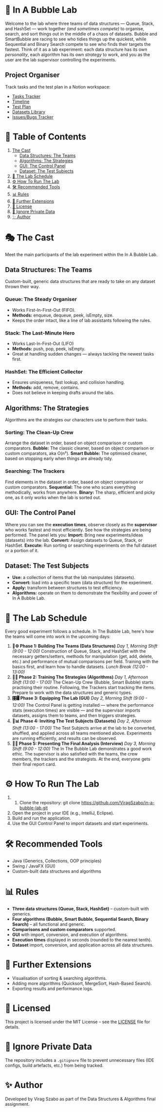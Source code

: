 # 🫧 In A Bubble Lab
Welcome to the lab where three teams of data structures — Queue, Stack, and HashSet — work together _(and sometimes compete)_ to organise, search, and sort things out in the middle of a chaos of datasets. Bubble and SmartBubble are racing to see who tidies things up the quickest, while Sequential and Binary Search compete to see who finds their targets the fastest.
Think of it as a lab experiment: each data structure has its own _personality_, each algorithm has its own _strategy_ to work, and you as the user are the lab supervisor controlling the experiments.

## Project Organiser
Track tasks and the test plan in a Notion workspace:
- [Tasks Tracker](https://www.notion.so/27ee1fdd31ff80c2a94cf8293c73016c?pvs=21)
- [Timeline](https://www.notion.so/Timeline-27ee1fdd31ff80a1a237db5b74cf8f61?pvs=21)
- [Test Plan](https://www.notion.so/Test-Plan-27ee1fdd31ff80af8d62da415b80880a?pvs=21)
- [Datasets Library](https://www.notion.so/Datasets-Library-27ee1fdd31ff803184c0c3e30967a8a5?pvs=21)
- [Issues/Bugs Tracker](https://www.notion.so/Issues-Bugs-Tracker-27ee1fdd31ff800686a2faeda815dd22?pvs=21)

# 🧭 Table of Contents
1. [The Cast](#the-cast)  
   - [Data Structures: The Teams](#data-structures-the-teams)  
   - [Algorithms: The Strategies](#algorithms-the-strategies)  
   - [GUI: The Control Panel](#gui-the-control-panel)  
   - [Dataset: The Test Subjects](#dataset-the-test-subjects)  
2. [🧪 The Lab Schedule](#-the-lab-schedule)  
3. [⚙️ How To Run The Lab](#️-how-to-run-the-lab)  
4. [🛠 Recommended Tools](#-recommended-tools)  
5. [📊 Rules](#-rules)  
6. [🔮 Further Extensions](#-further-extensions)  
7. [📜 License](#-licensed)  
8. [🚫 Ignore Private Data](#-ignore-private-data)  
9. [✨ Author](#-author)

# 🎭 The Cast
Meet the main participants of the lab experiment within the In A Bubble Lab.
## Data Structures: The Teams
Custom-built, generic data structures that are ready to take on any dataset thrown their way.
### Queue: The Steady Organiser
- Works First-In-First-Out (FIFO).
- **Methods:** enqueue, dequeue, peek, isEmpty, size.
- Keeps the order intact, like a line of lab assistants following the rules.
### Stack: The Last-Minute Hero
- Works Last-In-First-Out (LIFO)
- **Methods:** push, pop, peek, isEmpty.
- Great at handling sudden changes — always tackling the newest tasks first.
### HashSet: The Efficient Collector
- Ensures uniqueness, fast lookup, and collision handling.
- **Methods:** add, remove, contains.
- Does not believe in keeping drafts around the labs.
## Algorithms: The Strategies
Algorithms are the strategies our characters use to perform their tasks.
### Sorting: The Clean-Up Crew
Arrange the dataset in order, based on object comparison or custom comparators.
**Bubble:** The classic cleaner, based on object comparison or custom comparators, aka O(n²).
**Smart Bubble:** The optimised cleaner, based on stopping early when things are already tidy.
### Searching: The Trackers
Find elements in the dataset in order, based on object comparison or custom comparators.
**Sequential:** The one who scans everything methodically, works from anywhere.
**Binary:** The sharp, efficient and picky one, as it only works when the lab is sorted out.
## GUI: The Control Panel
Where you can see the **execution times**, observe closely as the **supervisor** who works fastest and most efficiently. See how the strategies are being performed. The panel lets you:
**Import:** Bring new experiments/ideas (datasets) into the lab.
**Convert:** Assign datasets to Queue, Stack, or HashSet.
**Execute:** Run sorting or searching experiments on the full dataset or a portion of it.
## Dataset: The Test Subjects
- **Use:** a collection of items that the lab manipulates (datasets).
- **Convert:** load into a specific team (data structure) for the experiment.
- **Apply:** transform between structures to test efficiency.
- **Algorithms:** operate on them to demonstrate the flexibility and power of In A Bubble Lab.

# 🧪 The Lab Schedule
Every good experiment follows a schedule. In The Bubble Lab, here's how the teams will come into work in the upcoming days:
1. **🧱⚙️ Phase 1: Building The Teams (Data Structures)**
_Day 1, Morning Shift (9:00 - 12:00)_
Construction of Queue, Stack, and HashSet with the necessary getters/setters, methods for manipulation (get, add, delete, etc.) and performance of mutual comparisons per field. Training with the basics first, and learn how to handle datasets.
_Lunch Break (12:00 - 13:00)_
2. **🧹🐾 Phase 2: Training The Strategies (Algorithms)**
_Day 1, Afternoon Shift (13:00 - 17:00)_
The Clean-Up Crew (Bubble, Smart Bubble) starts practising their routine. Following, the Trackers start tracking the items. Prepare to work with the data structures and generic types.
3. **🎛️🖥️ Phase 3: Equipping The Lab (GUI)**
_Day 2, Morning Shift (9:00 - 12:00)_
The Control Panel is getting installed — where the performance stats (execution times) are visible — and the supervisor imports datasets, assigns them to teams, and then triggers strategies. 
4. **🧬📊 Phase 4: Inviting The Test Subjects (Datasets)**
_Day 2, Afternoon Shift (13:00 - 17:00)_
The Test Subjects arrive at the lab to be converted, shuffled, and applied across all teams mentioned above. Experiments are running efficiently, and results can be observed.
5. **📜🎉 Phase 5: Presenting The Final Analysis (Interview)**
_Day 3, Morning Shift (9:00 - 12:00)_
The In The Bubble Lab demonstrates a good work ethic. The supervisor is also satisfied with the teams, the crew members, the trackers and the strategists. At the end, everyone gets their final report card.

# ⚙️ How To Run The Lab
1. 1. Clone the repository:
   git clone https://github.com/ViragSzabo/in-a-bubble-lab.git
2. Open the project in your IDE (e.g., IntelliJ, Eclipse).
3. Build and run the application.
4. Use the GUI Control Panel to import datasets and start experiments.

# 🛠 Recommended Tools
- Java (Generics, Collections, OOP principles)
- Swing / JavaFX (GUI)
- Custom-built data structures and algorithms

# 📊 Rules
- **Three data structures (Queue, Stack, HashSet)** – custom-built with generics.
- **Four algorithms (Bubble, Smart Bubble, Sequential Search, Binary Search)** – all functional and generic.
- **Comparisons and custom comparators** supported.
- **GUI** with import, conversion, and execution of algorithms.
- **Execution times** displayed in seconds (rounded to the nearest tenth).
- **Dataset** import, conversion, and application across all data structures.

# 🔮 Further Extensions
- Visualisation of sorting & searching algorithms.
- Adding more algorithms (Quicksort, MergeSort, Hash-Based Search).
- Exporting results and performance logs.

# 📜 Licensed 
This project is licensed under the MIT License – see the [LICENSE](LICENSE) file for details.

# 🚫 Ignore Private Data
The repository includes a `.gitignore` file to prevent unnecessary files (IDE configs, build artefacts, etc.) from being tracked.

# ✨ Author
Developed by Virag Szabo as part of the Data Structures & Algorithms final assignment.
